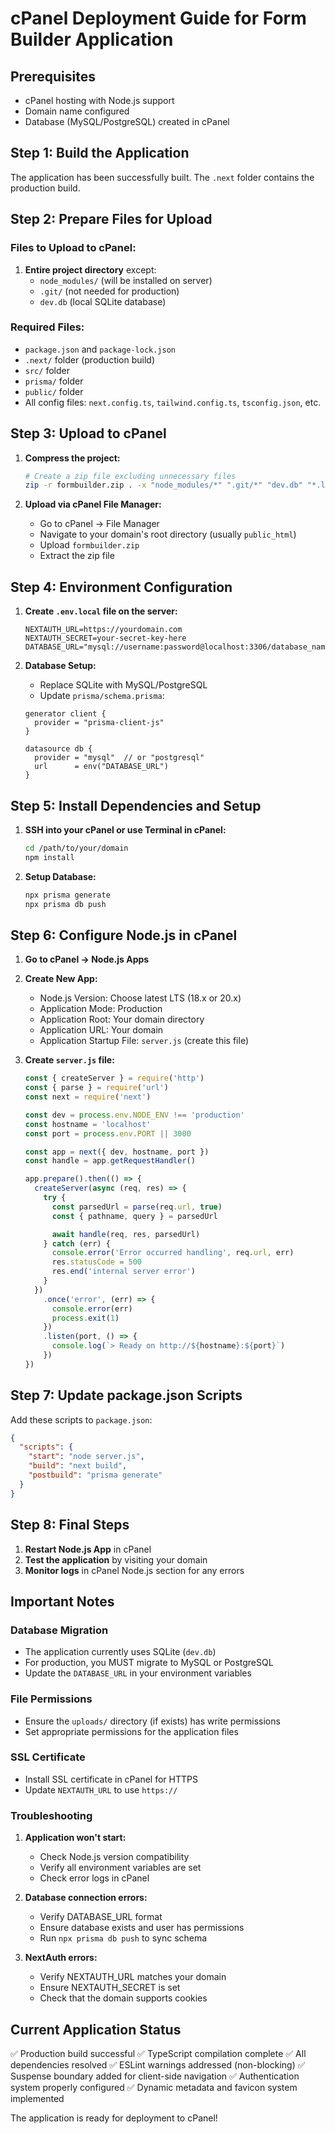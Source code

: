 # cPanel Deployment Guide for Form Builder Application

## Prerequisites
- cPanel hosting with Node.js support
- Domain name configured
- Database (MySQL/PostgreSQL) created in cPanel

## Step 1: Build the Application
The application has been successfully built. The `.next` folder contains the production build.

## Step 2: Prepare Files for Upload

### Files to Upload to cPanel:
1. **Entire project directory** except:
   - `node_modules/` (will be installed on server)
   - `.git/` (not needed for production)
   - `dev.db` (local SQLite database)

### Required Files:
- `package.json` and `package-lock.json`
- `.next/` folder (production build)
- `src/` folder
- `prisma/` folder
- `public/` folder
- All config files: `next.config.ts`, `tailwind.config.ts`, `tsconfig.json`, etc.

## Step 3: Upload to cPanel

1. **Compress the project:**
   ```bash
   # Create a zip file excluding unnecessary files
   zip -r formbuilder.zip . -x "node_modules/*" ".git/*" "dev.db" "*.log"
   ```

2. **Upload via cPanel File Manager:**
   - Go to cPanel → File Manager
   - Navigate to your domain's root directory (usually `public_html`)
   - Upload `formbuilder.zip`
   - Extract the zip file

## Step 4: Environment Configuration

1. **Create `.env.local` file on the server:**
   ```env
   NEXTAUTH_URL=https://yourdomain.com
   NEXTAUTH_SECRET=your-secret-key-here
   DATABASE_URL="mysql://username:password@localhost:3306/database_name"
   ```

2. **Database Setup:**
   - Replace SQLite with MySQL/PostgreSQL
   - Update `prisma/schema.prisma`:
   ```prisma
   generator client {
     provider = "prisma-client-js"
   }

   datasource db {
     provider = "mysql"  // or "postgresql"
     url      = env("DATABASE_URL")
   }
   ```

## Step 5: Install Dependencies and Setup

1. **SSH into your cPanel or use Terminal in cPanel:**
   ```bash
   cd /path/to/your/domain
   npm install
   ```

2. **Setup Database:**
   ```bash
   npx prisma generate
   npx prisma db push
   ```

## Step 6: Configure Node.js in cPanel

1. **Go to cPanel → Node.js Apps**
2. **Create New App:**
   - Node.js Version: Choose latest LTS (18.x or 20.x)
   - Application Mode: Production
   - Application Root: Your domain directory
   - Application URL: Your domain
   - Application Startup File: `server.js` (create this file)

3. **Create `server.js` file:**
   ```javascript
   const { createServer } = require('http')
   const { parse } = require('url')
   const next = require('next')

   const dev = process.env.NODE_ENV !== 'production'
   const hostname = 'localhost'
   const port = process.env.PORT || 3000

   const app = next({ dev, hostname, port })
   const handle = app.getRequestHandler()

   app.prepare().then(() => {
     createServer(async (req, res) => {
       try {
         const parsedUrl = parse(req.url, true)
         const { pathname, query } = parsedUrl

         await handle(req, res, parsedUrl)
       } catch (err) {
         console.error('Error occurred handling', req.url, err)
         res.statusCode = 500
         res.end('internal server error')
       }
     })
       .once('error', (err) => {
         console.error(err)
         process.exit(1)
       })
       .listen(port, () => {
         console.log(`> Ready on http://${hostname}:${port}`)
       })
   })
   ```

## Step 7: Update package.json Scripts

Add these scripts to `package.json`:
```json
{
  "scripts": {
    "start": "node server.js",
    "build": "next build",
    "postbuild": "prisma generate"
  }
}
```

## Step 8: Final Steps

1. **Restart Node.js App** in cPanel
2. **Test the application** by visiting your domain
3. **Monitor logs** in cPanel Node.js section for any errors

## Important Notes

### Database Migration
- The application currently uses SQLite (`dev.db`)
- For production, you MUST migrate to MySQL or PostgreSQL
- Update the `DATABASE_URL` in your environment variables

### File Permissions
- Ensure the `uploads/` directory (if exists) has write permissions
- Set appropriate permissions for the application files

### SSL Certificate
- Install SSL certificate in cPanel for HTTPS
- Update `NEXTAUTH_URL` to use `https://`

### Troubleshooting

1. **Application won't start:**
   - Check Node.js version compatibility
   - Verify all environment variables are set
   - Check error logs in cPanel

2. **Database connection errors:**
   - Verify DATABASE_URL format
   - Ensure database exists and user has permissions
   - Run `npx prisma db push` to sync schema

3. **NextAuth errors:**
   - Verify NEXTAUTH_URL matches your domain
   - Ensure NEXTAUTH_SECRET is set
   - Check that the domain supports cookies

## Current Application Status
✅ Production build successful
✅ TypeScript compilation complete
✅ All dependencies resolved
✅ ESLint warnings addressed (non-blocking)
✅ Suspense boundary added for client-side navigation
✅ Authentication system properly configured
✅ Dynamic metadata and favicon system implemented

The application is ready for deployment to cPanel!
